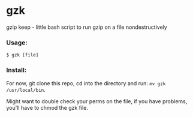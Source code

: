 gzk
===

gzip keep - little bash script to run gzip on a file nondestructively



### Usage:

`$ gzk [file]`


### Install: 

For now, git clone this repo, cd into the directory and run: `mv gzk /usr/local/bin`. 

Might want to double check your perms on the file, if you have problems, you'll have to chmod the gzk file.
